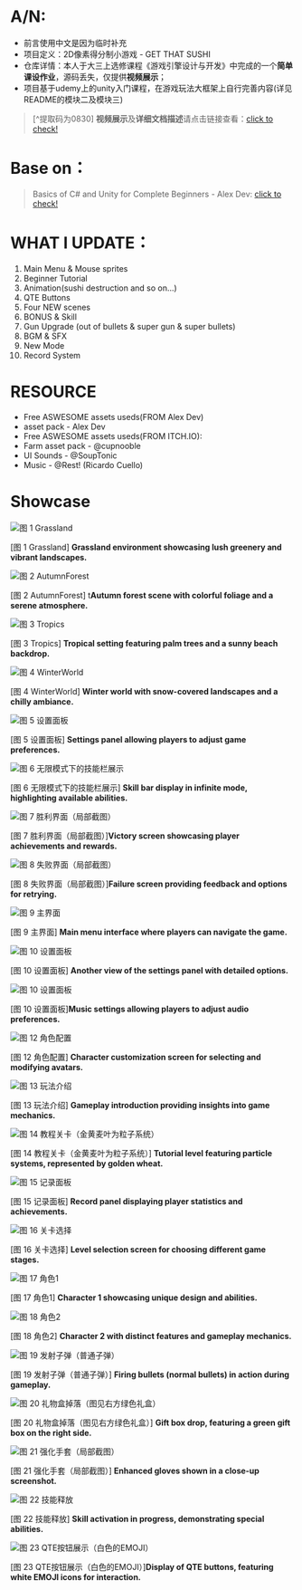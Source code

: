 # A/N:
- 前言使用中文是因为临时补充
- 项目定义：2D像素得分制小游戏 - GET THAT SUSHI
- 仓库详情：本人于大三上选修课程《游戏引擎设计与开发》中完成的一个**简单课设作业**，源码丢失，仅提供**视频展示**；
- 项目基于udemy上的unity入门课程，在游戏玩法大框架上自行完善内容(详见README的模块二及模块三)
> [^提取码为0830] **视频展示**及**详细文档描述**请点击链接查看：[click to check!](https://pan.baidu.com/s/14YvcMMWWdgZkexwLh_pWPg?pwd=0830)

# Base on：
> Basics of C# and Unity for Complete Beginners - Alex Dev: [click to check!](https://www.udemy.com/course/free-part2-alexdev/)

# WHAT I UPDATE：
1. Main Menu & Mouse sprites
2. Beginner Tutorial
3. Animation(sushi destruction and so on...)
4. QTE Buttons
5. Four NEW scenes
6. BONUS & Skill
7. Gun Upgrade (out of bullets & super gun & super bullets)
8. BGM & SFX
9. New Mode
10. Record System

# RESOURCE
- Free ASWESOME assets useds(FROM Alex Dev)
- asset pack - Alex Dev
- Free ASWESOME assets useds(FROM ITCH.IO):
- Farm asset pack - @cupnooble
- UI Sounds - @SoupTonic 
- Music - @Rest! (Ricardo Cuello)

# Showcase
![图 1 Grassland](preview/01.png)

[图 1 Grassland] **Grassland environment showcasing lush greenery and vibrant landscapes.**

![图 2 AutumnForest](preview/02.png)

[图 2 AutumnForest] t**Autumn forest scene with colorful foliage and a serene atmosphere.**

![图 3 Tropics](preview/03.png)

[图 3 Tropics] **Tropical setting featuring palm trees and a sunny beach backdrop.**

![图 4 WinterWorld](preview/04.png)

[图 4 WinterWorld] **Winter world with snow-covered landscapes and a chilly ambiance.**

![图 5 设置面板](preview/05.png)

[图 5 设置面板] **Settings panel allowing players to adjust game preferences.**

![图 6 无限模式下的技能栏展示](preview/06.png)

[图 6 无限模式下的技能栏展示] **Skill bar display in infinite mode, highlighting available abilities.**

![图 7 胜利界面（局部截图）](preview/07.png)

[图 7 胜利界面（局部截图）]**Victory screen showcasing player achievements and rewards.**

![图 8 失败界面（局部截图）](preview/08.png)

[图 8 失败界面（局部截图）]**Failure screen providing feedback and options for retrying.**

![图 9 主界面](preview/09.png)

[图 9 主界面] **Main menu interface where players can navigate the game.**

![图 10 设置面板](preview/10.png)

[图 10 设置面板] **Another view of the settings panel with detailed options.**

![图 10 设置面板](preview/11.png)

[图 10 设置面板]**Music settings allowing players to adjust audio preferences.**

![图 12 角色配置](preview/12.png)

[图 12 角色配置] **Character customization screen for selecting and modifying avatars.**

![图 13 玩法介绍](preview/13.png)

[图 13 玩法介绍] **Gameplay introduction providing insights into game mechanics.**

![图 14 教程关卡（金黄麦叶为粒子系统）](preview/14.png)

[图 14 教程关卡（金黄麦叶为粒子系统）] **Tutorial level featuring particle systems, represented by golden wheat.**

![图 15 记录面板](preview/15.png)

[图 15 记录面板] **Record panel displaying player statistics and achievements.**

![图 16 关卡选择](preview/16.png)

[图 16 关卡选择] **Level selection screen for choosing different game stages.**

![图 17 角色1](preview/17.png)

[图 17 角色1] **Character 1 showcasing unique design and abilities.**

![图 18 角色2](preview/18.png)

[图 18 角色2] **Character 2 with distinct features and gameplay mechanics.**

![图 19 发射子弹（普通子弹）](preview/19.png)

[图 19 发射子弹（普通子弹）] **Firing bullets (normal bullets) in action during gameplay.**

![图 20 礼物盒掉落（图见右方绿色礼盒）](preview/20.png)

[图 20 礼物盒掉落（图见右方绿色礼盒）] **Gift box drop, featuring a green gift box on the right side.**

![图 21 强化手套（局部截图）](preview/21.png)

[图 21 强化手套（局部截图）] **Enhanced gloves shown in a close-up screenshot.**

![图 22 技能释放](preview/22.png)

[图 22 技能释放] **Skill activation in progress, demonstrating special abilities.**

![图 23 QTE按钮展示（白色的EMOJI）](preview/23.png)

[图 23 QTE按钮展示（白色的EMOJI）]**Display of QTE buttons, featuring white EMOJI icons for interaction.**
